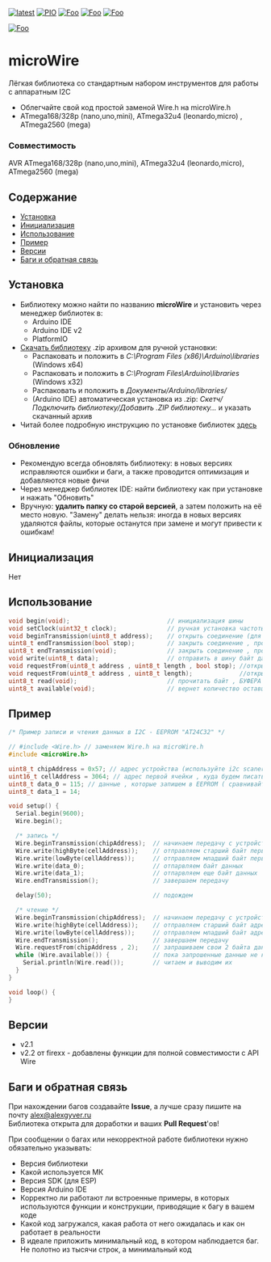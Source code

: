 [![latest](https://img.shields.io/github/v/release/GyverLibs/microWire.svg?color=brightgreen)](https://github.com/GyverLibs/microWire/releases/latest/download/microWire.zip)
[![PIO](https://badges.registry.platformio.org/packages/gyverlibs/library/microWire.svg)](https://registry.platformio.org/libraries/gyverlibs/microWire)
[![Foo](https://img.shields.io/badge/Website-AlexGyver.ru-blue.svg?style=flat-square)](https://alexgyver.ru/)
[![Foo](https://img.shields.io/badge/%E2%82%BD%24%E2%82%AC%20%D0%9F%D0%BE%D0%B4%D0%B4%D0%B5%D1%80%D0%B6%D0%B0%D1%82%D1%8C-%D0%B0%D0%B2%D1%82%D0%BE%D1%80%D0%B0-orange.svg?style=flat-square)](https://alexgyver.ru/support_alex/)
[![Foo](https://img.shields.io/badge/README-ENGLISH-blueviolet.svg?style=flat-square)](https://github-com.translate.goog/GyverLibs/microWire?_x_tr_sl=ru&_x_tr_tl=en)  

[![Foo](https://img.shields.io/badge/ПОДПИСАТЬСЯ-НА%20ОБНОВЛЕНИЯ-brightgreen.svg?style=social&logo=telegram&color=blue)](https://t.me/GyverLibs)

# microWire
Лёгкая библиотека со стандартным набором инструментов для работы с аппаратным I2C
- Облегчайте свой код простой заменой Wire.h на microWire.h
- ATmega168/328p (nano,uno,mini), ATmega32u4 (leonardo,micro) , ATmega2560 (mega)

### Совместимость
AVR ATmega168/328p (nano,uno,mini), ATmega32u4 (leonardo,micro), ATmega2560 (mega)

## Содержание
- [Установка](#install)
- [Инициализация](#init)
- [Использование](#usage)
- [Пример](#example)
- [Версии](#versions)
- [Баги и обратная связь](#feedback)

<a id="install"></a>
## Установка
- Библиотеку можно найти по названию **microWire** и установить через менеджер библиотек в:
    - Arduino IDE
    - Arduino IDE v2
    - PlatformIO
- [Скачать библиотеку](https://github.com/GyverLibs/microWire/archive/refs/heads/main.zip) .zip архивом для ручной установки:
    - Распаковать и положить в *C:\Program Files (x86)\Arduino\libraries* (Windows x64)
    - Распаковать и положить в *C:\Program Files\Arduino\libraries* (Windows x32)
    - Распаковать и положить в *Документы/Arduino/libraries/*
    - (Arduino IDE) автоматическая установка из .zip: *Скетч/Подключить библиотеку/Добавить .ZIP библиотеку…* и указать скачанный архив
- Читай более подробную инструкцию по установке библиотек [здесь](https://alexgyver.ru/arduino-first/#%D0%A3%D1%81%D1%82%D0%B0%D0%BD%D0%BE%D0%B2%D0%BA%D0%B0_%D0%B1%D0%B8%D0%B1%D0%BB%D0%B8%D0%BE%D1%82%D0%B5%D0%BA)
### Обновление
- Рекомендую всегда обновлять библиотеку: в новых версиях исправляются ошибки и баги, а также проводится оптимизация и добавляются новые фичи
- Через менеджер библиотек IDE: найти библиотеку как при установке и нажать "Обновить"
- Вручную: **удалить папку со старой версией**, а затем положить на её место новую. "Замену" делать нельзя: иногда в новых версиях удаляются файлы, которые останутся при замене и могут привести к ошибкам!


<a id="init"></a>
## Инициализация
Нет

<a id="usage"></a>
## Использование
```cpp
void begin(void);            				// инициализация шины
void setClock(uint32_t clock);       		// ручная установка частоты шины 31-900 kHz (в герцах)
void beginTransmission(uint8_t address); 	// открыть соединение (для записи данных)
uint8_t endTransmission(bool stop);  		// закрыть соединение , произвести stop или restart (по умолчанию - stop)
uint8_t endTransmission(void);  			// закрыть соединение , произвести stop
void write(uint8_t data);                	// отправить в шину байт данных , отправка производится сразу , формат - byte "unsigned char"
void requestFrom(uint8_t address , uint8_t length , bool stop); //открыть соединение и запросить данные от устройства, отпустить или удержать шину
void requestFrom(uint8_t address , uint8_t length);  			//открыть соединение и запросить данные от устройства, отпустить шину
uint8_t read(void);                      	// прочитать байт , БУФЕРА НЕТ!!! , читайте сразу все запрошенные байты , stop или restart после чтения последнего байта, настраивается в requestFrom
uint8_t available(void);                 	// вернет количество оставшихся для чтения байт
```

<a id="example"></a>
## Пример
```cpp
/* Пример записи и чтения данных в I2C - EEPROM "AT24C32" */

// #include <Wire.h> // заменяем Wire.h на microWire.h
#include <microWire.h>

uint8_t chipAddress = 0x57; // адрес устройства (используйте i2c scaner для определения)
uint16_t cellAddress = 3064; // адрес первой ячейки , куда будем писать и откуда читать
uint8_t data_0 = 115; // данные , которые запишем в EEPROM ( сравнивайте с этим числом при чтении )
uint8_t data_1 = 14;

void setup() {
  Serial.begin(9600);
  Wire.begin();

  /* запись */
  Wire.beginTransmission(chipAddress);  // начинаем передачу с устройством , зовем по адресу
  Wire.write(highByte(cellAddress));    // отправляем старший байт первой адреса ячейки
  Wire.write(lowByte(cellAddress));     // отправляем младший байт первой адреса ячейки
  Wire.write(data_0);                   // отпарвляем байт данных
  Wire.write(data_1);                   // отпарвляем еще байт данных
  Wire.endTransmission();               // завершаем передачу

  delay(50);                            // подождем

  /* чтение */
  Wire.beginTransmission(chipAddress);  // начинаем передачу с устройством , зовем по адресу
  Wire.write(highByte(cellAddress));    // отправляем старший байт адреса  первой ячейки
  Wire.write(lowByte(cellAddress));     // отправляем младший байт адреса  первой ячейки
  Wire.endTransmission();               // завершаем передачу
  Wire.requestFrom(chipAddress , 2);    // запрашиваем свои 2 байта данных
  while (Wire.available()) {            // пока запрошенные данные не кончились
    Serial.println(Wire.read());        // читаем и выводим их
  }
}

void loop() {
}
```

<a id="versions"></a>
## Версии
- v2.1
- v2.2 от firexx - добавлены функции для полной совместимости с API Wire

<a id="feedback"></a>
## Баги и обратная связь
При нахождении багов создавайте **Issue**, а лучше сразу пишите на почту [alex@alexgyver.ru](mailto:alex@alexgyver.ru)  
Библиотека открыта для доработки и ваших **Pull Request**'ов!


При сообщении о багах или некорректной работе библиотеки нужно обязательно указывать:
- Версия библиотеки
- Какой используется МК
- Версия SDK (для ESP)
- Версия Arduino IDE
- Корректно ли работают ли встроенные примеры, в которых используются функции и конструкции, приводящие к багу в вашем коде
- Какой код загружался, какая работа от него ожидалась и как он работает в реальности
- В идеале приложить минимальный код, в котором наблюдается баг. Не полотно из тысячи строк, а минимальный код
